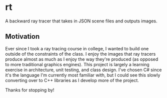 # rt
A backward ray tracer that takes in JSON scene files and outputs images.

## Motivation
Ever since I took a ray tracing course in college, I wanted to build one outside of the constraints of the class. I enjoy the images that ray tracers produce almost as much as I enjoy the way they're produced (as opposed to more traditional graphics engines). This project is largely a learning exercise in architecture, unit testing, and class design. I've chosen C# since it's the language I'm currently most familiar with, but I could see this slowly converting over to C++ libraries as I develop more of the project.


Thanks for stopping by!
